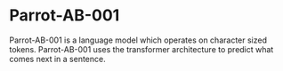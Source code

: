 # Parrot-AB-001

Parrot-AB-001 is a language model which operates on character sized tokens. Parrot-AB-001 uses the transformer architecture to predict what comes next in a sentence.

